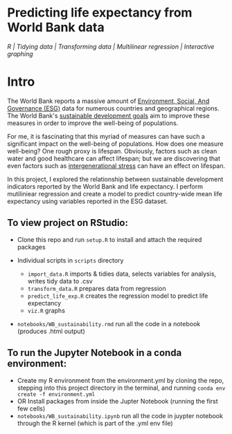 # Predicting life expectancy from World Bank data

*R | Tidying data | Transforming data | Multilinear regression | Interactive graphing*

# Intro

The World Bank reports a massive amount of [Environment, Social, And Governance (ESG)](https://datacatalog.worldbank.org/dataset/environment-social-and-governance-data) data  for numerous countries and geographical regions. The World Bank's [sustainable development goals](https://datatopics.worldbank.org/world-development-indicators/wdi-and-the-sustainable-development-goals.html) aim to improve these measures in order to improve the well-being of populations.

For me, it is fascinating that this myriad of measures can have such a significant impact on the well-being of populations. How does one measure well-being? One rough proxy is lifespan. Obviously, factors such as clean water and good healthcare can affect lifespan; but we are discovering that even factors such as [intergenerational stress](https://epigeneticsandchromatin.biomedcentral.com/articles/10.1186/s13072-017-0145-1) can have an effect on lifespan. 

In this project, I explored the relationship between sustainable development indicators reported by the World Bank and life expectancy. I perform mutiliniear regression and create a model to predict country-wide mean life expectancy using variables reported in the ESG dataset.

## To view project on RStudio:
- Clone this repo and run `setup.R` to install and attach the required packages
- Individual scripts in `scripts` directory
    - `import_data.R` imports & tidies data, selects variables for analysis, writes tidy data to .csv 
    - `transform_data.R` prepares data from regression
    - `predict_life_exp.R` creates the regression model to predict life expectancy
    - `viz.R` graphs

- `notebooks/WB_sustainability.rmd` run all the code in a notebook (produces .html output)

## To run the Jupyter Notebook in a conda environment:
- Create my R environment from the environment.yml by cloning the repo, stepping into this project directory in the terminal, and running `conda env create -f environment.yml`
- OR Install packages from inside the Jupter Notebook (running the first few cells) 
- `notebooks/WB_sustainability.ipynb` run all the code in juypter notebook through the R kernel (which is part of the .yml env file)


